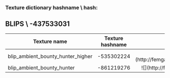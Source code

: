 <h3>Texture dictionary hashname \ hash: </h3><h2>BLIPS \  -437533031</h2>


<table>
<thead>
<tr>
<th align="center">Texture name</th>
<th align="center">Texture hashname</th>
<th align="center">Texture example</th>
</tr>
</thead>
<tbody>
<tr>
<td>blip_ambient_bounty_hunter_higher</td>
<td align="center">-535302224</td>
<td align="center">![](http://femga.com/images/samples/blips/blip_ambient_bounty_hunter_higher.png)</td>
</tr>
<tr>
<td>blip_ambient_bounty_hunter</td>
<td align="center">-861219276</td>
<td align="center">![](http://femga.com/images/samples/blips/blip_ambient_bounty_hunter.png)</td>
</tr>
</tbody>
</table>